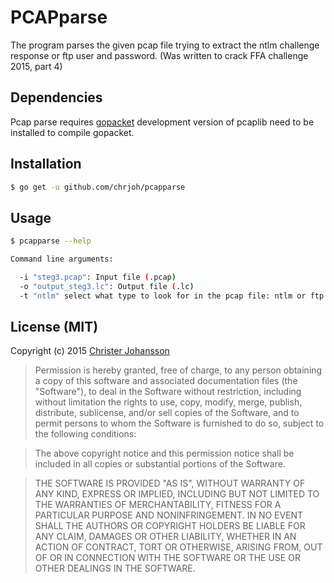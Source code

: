 PCAPparse
=========

The program parses the given pcap file trying to extract the ntlm challenge response
 or ftp user and password. (Was written to crack FFA challenge 2015, part 4)

## Dependencies
Pcap parse requires [gopacket](https://github.com/google/gopacket)
development version of pcaplib need to be installed to compile gopacket.

## Installation

```bash
$ go get -u github.com/chrjoh/pcapparse
```

## Usage

```bash
$ pcapparse --help

Command line arguments:

  -i "steg3.pcap": Input file (.pcap)
  -o "output_steg3.lc": Output file (.lc)
  -t "ntlm" select what type to look for in the pcap file: ntlm or ftp
```

## License (MIT)

Copyright (c) 2015 [Christer Johansson](http://blog.lodakai.com/)

> Permission is hereby granted, free of charge, to any person obtaining
> a copy of this software and associated documentation files (the
> "Software"), to deal in the Software without restriction, including
> without limitation the rights to use, copy, modify, merge, publish,
> distribute, sublicense, and/or sell copies of the Software, and to
> permit persons to whom the Software is furnished to do so, subject to
> the following conditions:

> The above copyright notice and this permission notice shall be
> included in all copies or substantial portions of the Software.

> THE SOFTWARE IS PROVIDED "AS IS", WITHOUT WARRANTY OF ANY KIND,
> EXPRESS OR IMPLIED, INCLUDING BUT NOT LIMITED TO THE WARRANTIES OF
> MERCHANTABILITY, FITNESS FOR A PARTICULAR PURPOSE AND
> NONINFRINGEMENT. IN NO EVENT SHALL THE AUTHORS OR COPYRIGHT HOLDERS BE
> LIABLE FOR ANY CLAIM, DAMAGES OR OTHER LIABILITY, WHETHER IN AN ACTION
> OF CONTRACT, TORT OR OTHERWISE, ARISING FROM, OUT OF OR IN CONNECTION
> WITH THE SOFTWARE OR THE USE OR OTHER DEALINGS IN THE SOFTWARE.
